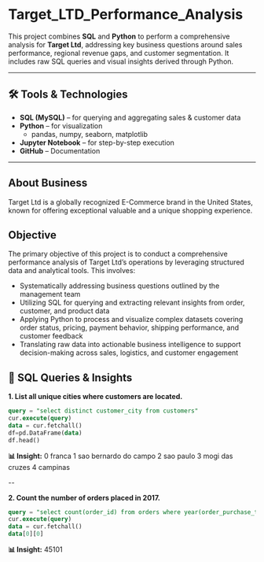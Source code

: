 # Target_LTD_Performance_Analysis
This project combines **SQL** and **Python** to perform a comprehensive analysis for **Target Ltd**, addressing key business questions around sales performance, regional revenue gaps, and customer segmentation. It includes raw SQL queries and visual insights derived through Python.

---

## 🛠️ Tools & Technologies

- **SQL (MySQL)** – for querying and aggregating sales & customer data  
- **Python** – for visualization  
  - pandas, numpy, seaborn, matplotlib  
- **Jupyter Notebook** – for step-by-step execution  
- **GitHub** – Documentation

---


## About Business
Target Ltd is a globally recognized E-Commerce brand in the United States, known for offering exceptional valuable and a unique shopping experience.

## Objective
The primary objective of this project is to conduct a comprehensive performance analysis of Target Ltd’s operations by leveraging structured data and analytical tools. This involves:
- Systematically addressing business questions outlined by the management team
- Utilizing SQL for querying and extracting relevant insights from order, customer, and product data
- Applying Python to process and visualize complex datasets covering order status, pricing, payment behavior, shipping performance, and customer feedback
- Translating raw data into actionable business intelligence to support decision-making across sales, logistics, and customer engagement

## 🧾 SQL Queries & Insights

**1. List all unique cities where customers are located.**

```sql
query = "select distinct customer_city from customers"
cur.execute(query)
data = cur.fetchall()
df=pd.DataFrame(data)
df.head()
```
**📊 Insight:** 
0	franca
1	sao bernardo do campo
2	sao paulo
3	mogi das cruzes
4	campinas

--

**2. Count the number of orders placed in 2017.**

```sql
query = "select count(order_id) from orders where year(order_purchase_timestamp) = 2017 "
cur.execute(query)
data = cur.fetchall()
data[0][0]
```
**📊 Insight:** 
45101


